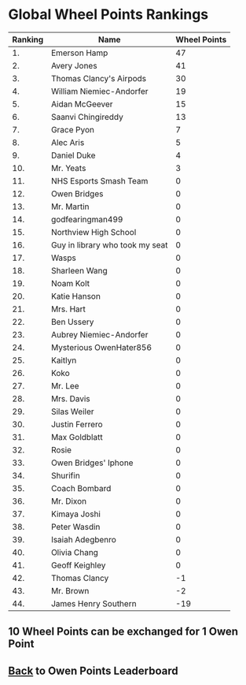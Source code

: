 # Global Wheel Points Rankings

|Ranking|Name|Wheel Points|
| ----------- | ----------- | ----------- |
|1.|Emerson Hamp|47|
|2.|Avery Jones|41|
|3.|Thomas Clancy's Airpods|30|
|4.|William Niemiec-Andorfer|19|
|5.|Aidan McGeever|15|
|6.|Saanvi Chingireddy|13|
|7.|Grace Pyon|7|
|8.|Alec Aris|5|
|9.|Daniel Duke|4|
|10.|Mr. Yeats|3|
|11.|NHS Esports Smash Team|0|
|12.|Owen Bridges|0|
|13.|Mr. Martin|0|
|14.|godfearingman499|0|
|15.|Northview High School|0|
|16.|Guy in library who took my seat|0|
|17.|Wasps|0|
|18.|Sharleen Wang|0|
|19.|Noam Kolt|0|
|20.|Katie Hanson|0|
|21.|Mrs. Hart|0|
|22.|Ben Ussery|0|
|23.|Aubrey Niemiec-Andorfer|0|
|24.|Mysterious OwenHater856|0|
|25.|Kaitlyn|0|
|26.|Koko|0|
|27.|Mr. Lee|0|
|28.|Mrs. Davis|0|
|29.|Silas Weiler|0|
|30.|Justin Ferrero|0|
|31.|Max Goldblatt|0|
|32.|Rosie|0|
|33.|Owen Bridges' Iphone|0|
|34.|Shurifin|0|
|35.|Coach Bombard|0|
|36.|Mr. Dixon|0|
|37.|Kimaya Joshi|0|
|38.|Peter Wasdin|0|
|39.|Isaiah Adegbenro|0|
|40.|Olivia Chang|0|
|41.|Geoff Keighley|0|
|42.|Thomas Clancy|-1|
|43.|Mr. Brown|-2|
|44.|James Henry Southern|-19|

## 10 Wheel Points can be exchanged for 1 Owen Point

## [Back](../) to Owen Points Leaderboard